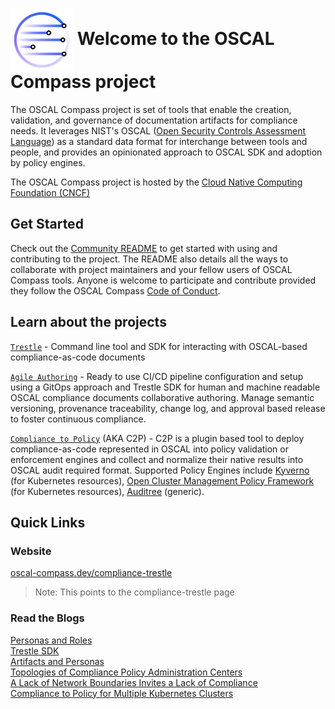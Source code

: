 # <img alt="OSCAL Compass Logo" width="100px" src="https://raw.githubusercontent.com/oscal-compass/community/main/assets/oscal-compass-icon-1200x1200.png" style="vertical-align: middle;" /> **Welcome to the OSCAL Compass project**

The OSCAL Compass project is set of tools that enable the creation, validation, and governance of documentation artifacts for compliance needs. It leverages NIST's OSCAL ([Open Security Controls Assessment Language](https://pages.nist.gov/OSCAL/)) as a standard data format for interchange between tools and people, and provides an opinionated approach to OSCAL SDK and adoption by policy engines.

The OSCAL Compass project is hosted by the [Cloud Native Computing Foundation (CNCF)](https://cncf.io)

## Get Started

Check out the [Community README](https://github.com/oscal-compass/community/blob/main/README.md) to get started with using and contributing to the project. The README also details all the ways to collaborate with project maintainers and your fellow users of OSCAL Compass tools. Anyone is welcome to participate and contribute provided they follow the OSCAL Compass [Code of Conduct](https://github.com/oscal-compass/community/blob/main/CODE_OF_CONDUCT.md).

## Learn about the projects

[`Trestle`](https://github.com/oscal-compass/compliance-trestle) - Command line tool and SDK for interacting with OSCAL-based compliance-as-code documents

[`Agile Authoring`](https://github.com/oscal-compass/compliance-trestle-agile-authoring) - Ready to use CI/CD pipeline configuration and setup using a GitOps approach and Trestle SDK for human and machine readable OSCAL compliance documents collaborative authoring. Manage semantic versioning, provenance traceability, change log, and approval based release to foster continuous compliance.

[`Compliance to Policy`](https://github.com/oscal-compass/compliance-to-policy) (AKA C2P) - C2P is a plugin based tool to deploy compliance-as-code represented in OSCAL into policy validation or enforcement engines and collect and normalize their native results into OSCAL audit required format. Supported Policy Engines include [Kyverno](https://kyverno.io/) (for Kubernetes resources), [Open Cluster Management Policy Framework](https://open-cluster-management.io/) (for Kubernetes resources), [Auditree](https://auditree.github.io/) (generic).

## Quick Links

### Website

[oscal-compass.dev/compliance-trestle](https://oscal-compass.dev/compliance-trestle/latest/)
> Note: This points to the compliance-trestle page

### Read the Blogs

[Personas and Roles](https://dzone.com/articles/compass-compliance-part-1)  
[Trestle SDK](https://dzone.com/articles/compliance-automated-standard-solution-compass-part-2-trestle-sdk)  
[Artifacts and Personas](https://dzone.com/articles/compliance-automated-standard-solution-compass-part-3-artifacts-and-personas)  
[Topologies of Compliance Policy Administration Centers](https://dzone.com/articles/compliance-automated-standard-solution-compass-part4-topologies-compliance-policy-administration-centers)  
[A Lack of Network Boundaries Invites a Lack of Compliance](https://dzone.com/articles/compass-part-5-a-lack-of-network-boundaries-invites-a-lack-of-compliance)  
[Compliance to Policy for Multiple Kubernetes Clusters](https://dzone.com/articles/compass-part-6-compliance-to-policy-for-multiple-kubernetes-clusters)  


